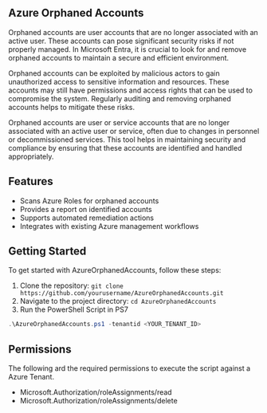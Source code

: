 ## Azure Orphaned Accounts
Orphaned accounts are user accounts that are no longer associated with an active user. These accounts can pose significant security risks if not properly managed. In Microsoft Entra, it is crucial to look for and remove orphaned accounts to maintain a secure and efficient environment.

Orphaned accounts can be exploited by malicious actors to gain unauthorized access to sensitive information and resources. These accounts may still have permissions and access rights that can be used to compromise the system. Regularly auditing and removing orphaned accounts helps to mitigate these risks.

Orphaned accounts are user or service accounts that are no longer associated with an active user or service, often due to changes in personnel or decommissioned services. This tool helps in maintaining security and compliance by ensuring that these accounts are identified and handled appropriately.

## Features
- Scans Azure Roles for orphaned accounts
- Provides a report on identified accounts
- Supports automated remediation actions
- Integrates with existing Azure management workflows

## Getting Started
To get started with AzureOrphanedAccounts, follow these steps:
1. Clone the repository: `git clone https://github.com/yourusername/AzureOrphanedAccounts.git`
2. Navigate to the project directory: `cd AzureOrphanedAccounts`
3. Run the PowerShell Script in PS7
```powershell
.\AzureOrphanedAccounts.ps1 -tenantid <YOUR_TENANT_ID>
```

## Permissions
The following ard the required permissions to execute the script against a Azure Tenant.
- Microsoft.Authorization/roleAssignments/read
- Microsoft.Authorization/roleAssignments/delete